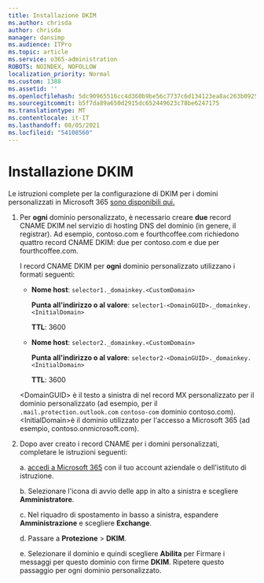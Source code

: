 ```yaml
---
title: Installazione DKIM
ms.author: chrisda
author: chrisda
manager: dansimp
ms.audience: ITPro
ms.topic: article
ms.service: o365-administration
ROBOTS: NOINDEX, NOFOLLOW
localization_priority: Normal
ms.custom: 1388
ms.assetid: ''
ms.openlocfilehash: 5dc90965516cc4d360b9be56c7737c6d134123ea8ac263b092559dd1416faff4
ms.sourcegitcommit: b5f7da89a650d2915dc652449623c78be6247175
ms.translationtype: MT
ms.contentlocale: it-IT
ms.lasthandoff: 08/05/2021
ms.locfileid: "54108560"
---
```

# <a name="setup-dkim"></a>Installazione DKIM

Le istruzioni complete per la configurazione di DKIM per i domini personalizzati in Microsoft 365 [sono disponibili qui.](https://docs.microsoft.com/microsoft-365/security/office-365-security/use-dkim-to-validate-outbound-email#steps-you-need-to-do-to-manually-set-up-dkim)

1. Per **ogni** dominio personalizzato, è necessario creare **due** record CNAME DKIM nel servizio di hosting DNS del dominio (in genere, il registrar). Ad esempio, contoso.com e fourthcoffee.com richiedono quattro record CNAME DKIM: due per contoso.com e due per fourthcoffee.com.

   I record CNAME DKIM per **ogni** dominio personalizzato utilizzano i formati seguenti:

   - **Nome host**: `selector1._domainkey.<CustomDomain>`

     **Punta all'indirizzo o al valore**: `selector1-<DomainGUID>._domainkey.<InitialDomain>`

     **TTL**: 3600

   - **Nome host**: `selector2._domainkey.<CustomDomain>`

     **Punta all'indirizzo o al valore**: `selector2-<DomainGUID>._domainkey.<InitialDomain>`

     **TTL**: 3600

   \<DomainGUID\> è il testo a sinistra di nel record MX personalizzato per il dominio personalizzato (ad esempio, per il `.mail.protection.outlook.com` `contoso-com` dominio contoso.com). \<InitialDomain\>è il dominio utilizzato per l'accesso a Microsoft 365 (ad esempio, contoso.onmicrosoft.com).

2. Dopo aver creato i record CNAME per i domini personalizzati, completare le istruzioni seguenti:

   a. [accedi a Microsoft 365](https://support.office.microsoft.com/article/e9eb7d51-5430-4929-91ab-6157c5a050b4) con il tuo account aziendale o dell'istituto di istruzione.

   b. Selezionare l'icona di avvio delle app in alto a sinistra e scegliere **Amministratore**.

   c. Nel riquadro di spostamento in basso a sinistra, espandere **Amministrazione** e scegliere **Exchange**.

   d. Passare a **Protezione**  >  **DKIM**.

   e. Selezionare il dominio e quindi scegliere **Abilita** per Firmare i messaggi per questo dominio con firme **DKIM**. Ripetere questo passaggio per ogni dominio personalizzato.

